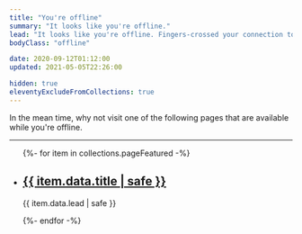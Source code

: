 ```yaml
---
title: "You're offline"
summary: "It looks like you're offline."
lead: "It looks like you're offline. Fingers-crossed your connection to the internet will be sorted out soon."
bodyClass: "offline"

date: 2020-09-12T01:12:00
updated: 2021-05-05T22:26:00

hidden: true
eleventyExcludeFromCollections: true
---
```


In the mean time, why not visit one of the following pages that are available while you're offline.

---

<ul class="[ wrapper flow ] [ no-list ]">
  {%- for item in collections.pageFeatured -%}
    <li>
      <article>
        <h2><a href="{{ item.url | pretty }}">{{ item.data.title | safe }}</a></h2>
        <p>{{ item.data.lead | safe }}</p>
      </article>
    </li>
  {%- endfor -%}
</ul>
